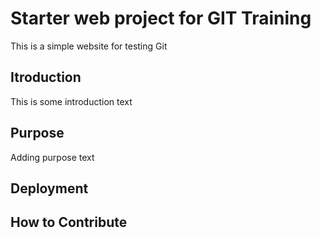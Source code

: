 # Starter web project for GIT Training

This is a simple website for testing Git

## Itroduction

This is some introduction text

## Purpose

Adding purpose text

## Deployment

## How to Contribute